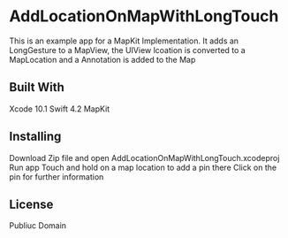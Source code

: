 # AddLocationOnMapWithLongTouch
This is an example app for a MapKit Implementation.
It adds an LongGesture to a MapView, the UIView lcoation is converted to a MapLocation
and a Annotation is added to the Map


## Built With
Xcode 10.1
Swift 4.2
MapKit

## Installing
Download Zip file and open AddLocationOnMapWithLongTouch.xcodeproj
Run app 
Touch and hold on a map location to add a pin there
Click on the pin for further information

## License
Publiuc Domain


